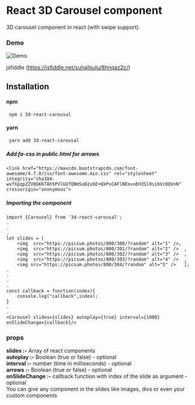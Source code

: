 # React 3D Carousel component
3D carousel component in react (with swipe support).

### Demo 
![Demo](https://i.imgur.com/aa2QTOx.gif)

jsfiddle (https://jsfiddle.net/suhailsulu/8hnqaz2c/) 

## Installation

#### npm 

```
 npm i 3d-react-carousal
```
#### yarn
```
 yarn add 3d-react-carousal
```
##### Add fa-css in public.html for arrows

```
<link href="https://maxcdn.bootstrapcdn.com/font-awesome/4.7.0/css/font-awesome.min.css" rel="stylesheet" integrity="sha384-wvfXpqpZZVQGK6TAh5PVlGOfQNHSoD2xbE+QkPxCAFlNEevoEH3Sl0sibVcOQVnN" crossorigin="anonymous">
```

##### Importing the component
```shell
import {Carousel} from '3d-react-carousal';
.
.
.
let slides = [
    <img  src="https://picsum.photos/800/300/?random" alt="1" />,
    <img  src="https://picsum.photos/800/301/?random" alt="2" />  ,
    <img  src="https://picsum.photos/800/302/?random" alt="3" />  ,
    <img  src="https://picsum.photos/800/303/?random" alt="4" />  ,
    <img src="https://picsum.photos/800/304/?random" alt="5" />   ];
.
.
.
.
const callback = function(index){
    console.log("callback",index);
}
.
.
<Carousel slides={slides} autoplay={true} interval={1000} onSlideChange={callback}/>

```
### props 
<b>slides :-</b> Array of react components  
<b>autoplay :-</b> Boolean (true or false) - optional  
<b>interval :-</b> number (time in milliseconds) - optional  
<b>arrows :-</b> Boolean (true or false) - optional  
<b>onSlideChange :-</b> callback function with index of the slide as argument - optional  
You can give any component in the slides like images, divs or even your custom components
